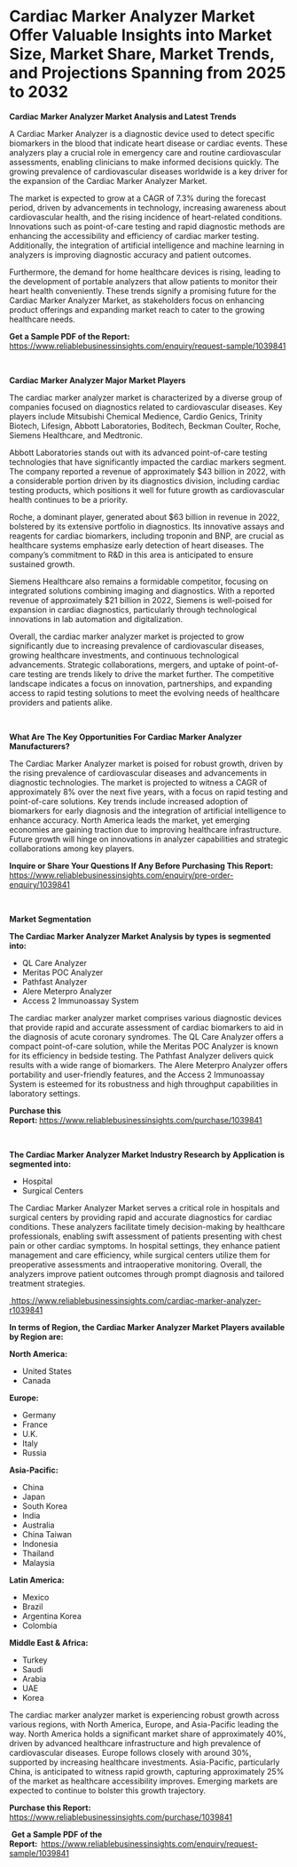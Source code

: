 <p><h1>Cardiac Marker Analyzer Market Offer Valuable Insights into Market Size, Market Share, Market Trends, and Projections Spanning from 2025 to 2032</h1></p><p><strong>Cardiac Marker Analyzer Market Analysis and Latest Trends</strong></p>
<p><p>A Cardiac Marker Analyzer is a diagnostic device used to detect specific biomarkers in the blood that indicate heart disease or cardiac events. These analyzers play a crucial role in emergency care and routine cardiovascular assessments, enabling clinicians to make informed decisions quickly. The growing prevalence of cardiovascular diseases worldwide is a key driver for the expansion of the Cardiac Marker Analyzer Market.</p><p>The market is expected to grow at a CAGR of 7.3% during the forecast period, driven by advancements in technology, increasing awareness about cardiovascular health, and the rising incidence of heart-related conditions. Innovations such as point-of-care testing and rapid diagnostic methods are enhancing the accessibility and efficiency of cardiac marker testing. Additionally, the integration of artificial intelligence and machine learning in analyzers is improving diagnostic accuracy and patient outcomes. </p><p>Furthermore, the demand for home healthcare devices is rising, leading to the development of portable analyzers that allow patients to monitor their heart health conveniently. These trends signify a promising future for the Cardiac Marker Analyzer Market, as stakeholders focus on enhancing product offerings and expanding market reach to cater to the growing healthcare needs.</p></p>
<p><strong>Get a Sample PDF of the Report:&nbsp;</strong> <a href="https://www.reliablebusinessinsights.com/enquiry/request-sample/1039841?utm_campaign=60&utm_medium=2&utm_source=Github&utm_content=ia&utm_term=13042025&utm_id=cardiac-marker-analyzer">https://www.reliablebusinessinsights.com/enquiry/request-sample/1039841</a></p>
<p>&nbsp;</p>
<p><strong>Cardiac Marker Analyzer Major Market Players</strong></p>
<p><p>The cardiac marker analyzer market is characterized by a diverse group of companies focused on diagnostics related to cardiovascular diseases. Key players include Mitsubishi Chemical Medience, Cardio Genics, Trinity Biotech, Lifesign, Abbott Laboratories, Boditech, Beckman Coulter, Roche, Siemens Healthcare, and Medtronic. </p><p>Abbott Laboratories stands out with its advanced point-of-care testing technologies that have significantly impacted the cardiac markers segment. The company reported a revenue of approximately $43 billion in 2022, with a considerable portion driven by its diagnostics division, including cardiac testing products, which positions it well for future growth as cardiovascular health continues to be a priority.</p><p>Roche, a dominant player, generated about $63 billion in revenue in 2022, bolstered by its extensive portfolio in diagnostics. Its innovative assays and reagents for cardiac biomarkers, including troponin and BNP, are crucial as healthcare systems emphasize early detection of heart diseases. The company’s commitment to R&D in this area is anticipated to ensure sustained growth.</p><p>Siemens Healthcare also remains a formidable competitor, focusing on integrated solutions combining imaging and diagnostics. With a reported revenue of approximately $21 billion in 2022, Siemens is well-poised for expansion in cardiac diagnostics, particularly through technological innovations in lab automation and digitalization.</p><p>Overall, the cardiac marker analyzer market is projected to grow significantly due to increasing prevalence of cardiovascular diseases, growing healthcare investments, and continuous technological advancements. Strategic collaborations, mergers, and uptake of point-of-care testing are trends likely to drive the market further. The competitive landscape indicates a focus on innovation, partnerships, and expanding access to rapid testing solutions to meet the evolving needs of healthcare providers and patients alike.</p></p>
<p>&nbsp;</p>
<p><strong>What Are The Key Opportunities For Cardiac Marker Analyzer Manufacturers?</strong></p>
<p><p>The Cardiac Marker Analyzer market is poised for robust growth, driven by the rising prevalence of cardiovascular diseases and advancements in diagnostic technologies. The market is projected to witness a CAGR of approximately 8% over the next five years, with a focus on rapid testing and point-of-care solutions. Key trends include increased adoption of biomarkers for early diagnosis and the integration of artificial intelligence to enhance accuracy. North America leads the market, yet emerging economies are gaining traction due to improving healthcare infrastructure. Future growth will hinge on innovations in analyzer capabilities and strategic collaborations among key players.</p></p>
<p><strong>Inquire or Share Your Questions If Any Before Purchasing This Report:</strong> <a href="https://www.reliablebusinessinsights.com/enquiry/pre-order-enquiry/1039841?utm_campaign=60&utm_medium=2&utm_source=Github&utm_content=ia&utm_term=13042025&utm_id=cardiac-marker-analyzer">https://www.reliablebusinessinsights.com/enquiry/pre-order-enquiry/1039841</a></p>
<p>&nbsp;</p>
<p><strong>Market Segmentation</strong></p>
<p><strong>The Cardiac Marker Analyzer Market Analysis by types is segmented into:</strong></p>
<p><ul><li>QL Care Analyzer</li><li>Meritas POC Analyzer</li><li>Pathfast Analyzer</li><li>Alere Meterpro Analyzer</li><li>Access 2 Immunoassay System</li></ul></p>
<p><p>The cardiac marker analyzer market comprises various diagnostic devices that provide rapid and accurate assessment of cardiac biomarkers to aid in the diagnosis of acute coronary syndromes. The QL Care Analyzer offers a compact point-of-care solution, while the Meritas POC Analyzer is known for its efficiency in bedside testing. The Pathfast Analyzer delivers quick results with a wide range of biomarkers. The Alere Meterpro Analyzer offers portability and user-friendly features, and the Access 2 Immunoassay System is esteemed for its robustness and high throughput capabilities in laboratory settings.</p></p>
<p><strong>Purchase this Report:&nbsp;</strong><a href="https://www.reliablebusinessinsights.com/purchase/1039841?utm_campaign=60&utm_medium=2&utm_source=Github&utm_content=ia&utm_term=13042025&utm_id=cardiac-marker-analyzer">https://www.reliablebusinessinsights.com/purchase/1039841</a></p>
<p>&nbsp;</p>
<p><strong>The Cardiac Marker Analyzer Market Industry Research by Application is segmented into:</strong></p>
<p><ul><li>Hospital</li><li>Surgical Centers</li></ul></p>
<p><p>The Cardiac Marker Analyzer Market serves a critical role in hospitals and surgical centers by providing rapid and accurate diagnostics for cardiac conditions. These analyzers facilitate timely decision-making by healthcare professionals, enabling swift assessment of patients presenting with chest pain or other cardiac symptoms. In hospital settings, they enhance patient management and care efficiency, while surgical centers utilize them for preoperative assessments and intraoperative monitoring. Overall, the analyzers improve patient outcomes through prompt diagnosis and tailored treatment strategies.</p></p>
<p><a href="https://www.reliablebusinessinsights.com/cardiac-marker-analyzer-r1039841?utm_campaign=60&utm_medium=2&utm_source=Github&utm_content=ia&utm_term=13042025&utm_id=cardiac-marker-analyzer">&nbsp;https://www.reliablebusinessinsights.com/cardiac-marker-analyzer-r1039841</a></p>
<p><strong>In terms of Region, the Cardiac Marker Analyzer Market Players available by Region are:</strong></p>
<p>
    <p> <strong> North America: </strong>
        <ul>
            <li>United States</li>
            <li>Canada</li>
        </ul>
        </p> 
    <p> <strong> Europe: </strong>
        <ul>
            <li>Germany</li>
            <li>France</li>
            <li>U.K.</li>
            <li>Italy</li>
            <li>Russia</li>
        </ul>
        </p> 
    <p> <strong> Asia-Pacific: </strong>
        <ul>
            <li>China</li>
            <li>Japan</li>
            <li>South Korea</li>
            <li>India</li>
            <li>Australia</li>
            <li>China Taiwan</li>
            <li>Indonesia</li>
            <li>Thailand</li>
            <li>Malaysia</li>
        </ul>
        </p> 
    <p> <strong> Latin America: </strong>
        <ul>
            <li>Mexico</li>
            <li>Brazil</li>
            <li>Argentina Korea</li>
            <li>Colombia</li>
        </ul>
        </p> 
    <p> <strong> Middle East & Africa: </strong>
        <ul>
            <li>Turkey</li>
            <li>Saudi</li>
            <li>Arabia</li>
            <li>UAE</li>
            <li>Korea</li>
        </ul>
    </p>
    </p>
<p><p>The cardiac marker analyzer market is experiencing robust growth across various regions, with North America, Europe, and Asia-Pacific leading the way. North America holds a significant market share of approximately 40%, driven by advanced healthcare infrastructure and high prevalence of cardiovascular diseases. Europe follows closely with around 30%, supported by increasing healthcare investments. Asia-Pacific, particularly China, is anticipated to witness rapid growth, capturing approximately 25% of the market as healthcare accessibility improves. Emerging markets are expected to continue to bolster this growth trajectory.</p></p>
<p><strong>Purchase this Report: </strong><a href="https://www.reliablebusinessinsights.com/purchase/1039841?utm_campaign=60&utm_medium=2&utm_source=Github&utm_content=ia&utm_term=13042025&utm_id=cardiac-marker-analyzer">https://www.reliablebusinessinsights.com/purchase/1039841</a></p>
<p>&nbsp;<strong>Get a Sample PDF of the Report:&nbsp;&nbsp;</strong><a href="https://www.reliablebusinessinsights.com/enquiry/request-sample/1039841?utm_campaign=60&utm_medium=2&utm_source=Github&utm_content=ia&utm_term=13042025&utm_id=cardiac-marker-analyzer">https://www.reliablebusinessinsights.com/enquiry/request-sample/1039841</a></p>
<p><strong></strong></p>
<p><p></p><p></p><p></p></p>